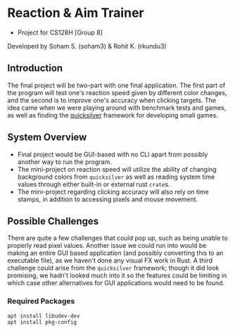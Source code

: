# Reaction & Aim Trainer

- Project for CS128H [Group 8]

Developed by Soham S. (soham3) & Rohit K. (rkundu3)

## Introduction
The final project will be two-part with one final application. The first part of the program will test one's reaction speed given by different color changes, and the second is to improve one's accuracy when clicking targets. The idea came when we were playing around with benchmark tests and games, as well as finding the [quicksilver](https://github.com/ryanisaacg/quicksilver) framework for developing small games.

## System Overview
- Final project would be GUI-based with no CLI apart from possibly another way to run the program.
- The mini-project on reaction speed will utilize the ability of changing background colors from `quicksilver` as well as reading system time values through either built-in or external rust `crate`s. 
- The mini-project regarding clicking accuracy will also rely on time stamps, in addition to accessing pixels and mouse movement. 

## Possible Challenges
There are quite a few challenges that could pop up, such as being unable to properly read pixel values. Another issue we could run into would be making an entire GUI based application (and possibly converting this to an executable file), as we haven't done any visual FX work in Rust. A third challenge could arise from the `quicksilver` framework; though it did look promising, we hadn't looked much into it so the features could be limiting in which case other alternatives for GUI applications would need to be found.

### Required Packages
```
apt install libudev-dev
apt install pkg-config
```
